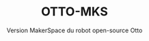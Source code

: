 ---
title: OTTO-MKS
subtitle: Version MakerSpace du robot open-source Otto
layout: page
hero_height: is-large
hero_darken: true
hero_image: otto-mks.jpg
callouts: home_callouts
show_sidebar: false
hide_content: true
---